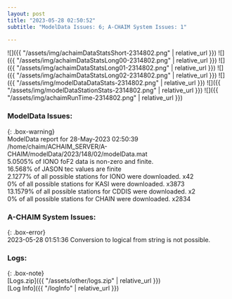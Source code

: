 ```yaml
---
layout: post
title: "2023-05-28 02:50:52"
subtitle: "ModelData Issues: 6; A-CHAIM System Issues: 1"

---
```


![]({{ "/assets/img/achaimDataStatsShort-2314802.png" | relative_url }})
![]({{ "/assets/img/achaimDataStatsLong00-2314802.png" | relative_url }})
![]({{ "/assets/img/achaimDataStatsLong01-2314802.png" | relative_url }})
![]({{ "/assets/img/achaimDataStatsLong02-2314802.png" | relative_url }})
![]({{ "/assets/img/modelDataDataStats-2314802.png" | relative_url }})
![]({{ "/assets/img/modelDataStationStats-2314802.png" | relative_url }})
![]({{ "/assets/img/achaimRunTime-2314802.png" | relative_url }})


### ModelData Issues:  
  
{: .box-warning}  
 ModelData report for 28-May-2023 02:50:39   
 /home/chaim/ACHAIM_SERVER/A-CHAIM/modelData/2023/148/02/modelData.mat   
 5.0505% of IONO foF2 data is non-zero and finite.   
 16.568% of JASON tec values are finite   
 2.1277% of all possible stations for IONO were downloaded. x42   
 0% of all possible stations for KASI were downloaded. x3873   
 13.1579% of all possible stations for CDDIS were downloaded. x2   
 0% of all possible stations for CHAIN were downloaded. x2834   
  
### A-CHAIM System Issues:  
  
{: .box-error}  
2023-05-28 01:51:36 Conversion to logical from string is not possible.  

### Logs:  
  
{: .box-note}  
[Logs.zip]({{ "/assets/other/logs.zip" | relative_url }})  
[Log Info]({{ "/logInfo" | relative_url }})  

